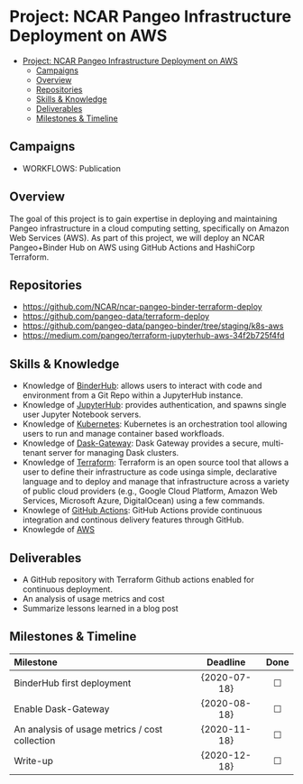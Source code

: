 # Project: NCAR Pangeo Infrastructure Deployment on AWS

- [Project: NCAR Pangeo Infrastructure Deployment on AWS](#project-ncar-pangeo-infrastructure-deployment-on-aws)
  - [Campaigns](#campaigns)
  - [Overview](#overview)
  - [Repositories](#repositories)
  - [Skills & Knowledge](#skills--knowledge)
  - [Deliverables](#deliverables)
  - [Milestones & Timeline](#milestones--timeline)

## Campaigns

- WORKFLOWS: Publication

## Overview

The goal of this project is to gain expertise in deploying and maintaining Pangeo infrastructure in a cloud computing setting, specifically on Amazon Web Services (AWS). As part of this project, we will deploy an NCAR Pangeo+Binder Hub on AWS using GitHub Actions and HashiCorp Terraform.

## Repositories

- https://github.com/NCAR/ncar-pangeo-binder-terraform-deploy
- https://github.com/pangeo-data/terraform-deploy
- https://github.com/pangeo-data/pangeo-binder/tree/staging/k8s-aws
- https://medium.com/pangeo/terraform-jupyterhub-aws-34f2b725f4fd

## Skills & Knowledge

- Knowledge of [BinderHub](https://github.com/jupyterhub/binderhub): allows users to interact with code and environment from a Git Repo within a JupyterHub instance.
- Knowledge of [JupyterHub](https://github.com/jupyterhub/jupyterhub): provides authentication, and spawns single user Jupyter Notebook servers.
- Knowledge of [Kubernetes](https://kubernetes.io/): Kubernetes is an orchestration tool allowing users to run and manage container based workfloads.
- Knowledge of [Dask-Gateway](https://gateway.dask.org/): Dask Gateway provides a secure, multi-tenant server for managing Dask clusters.
- Knowledge of [Terraform](https://www.terraform.io/docs/index.html): Terraform is an open source tool that allows a user to define their infrastructure as code usinga simple, declarative language and to deploy and manage that infrastructure across a variety of public cloud providers (e.g., Google Cloud Platform, Amazon Web Services, Microsoft Azure, DigitalOcean) using a few commands.
- Knowlege of [GitHub Actions](https://github.com/features/actions): GitHub Actions provide continuous integration and continous delivery features through GitHub.
- Knowlegde of [AWS](https://aws.amazon.com/)

## Deliverables

- A GitHub repository with Terraform Github actions enabled for continuous deployment.
- An analysis of usage metrics and cost
- Summarize lessons learned in a blog post

## Milestones & Timeline

| Milestone                                      | Deadline     | Done    |
|:-----------------------------------------------|:------------:|:-------:|
| BinderHub first deployment    | {2020-07-18} | &#9744; |
| Enable Dask-Gateway                    | {2020-08-18} | &#9744; |
| An analysis of usage metrics / cost collection                    | {2020-11-18} | &#9744; |
| Write-up                    | {2020-12-18} | &#9744; |
